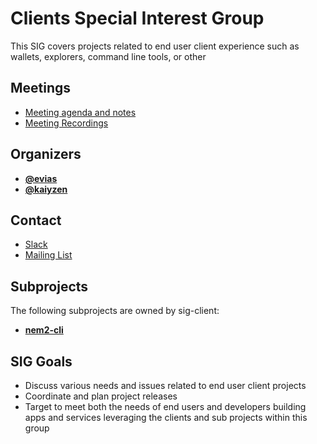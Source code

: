 # Clients Special Interest Group

This SIG covers projects related to end user client experience such as wallets, explorers, command line tools, or other

## Meetings

  * [Meeting agenda and notes](https://docs.google.com/document/d/1NQQj0F8CQaV3kunp9senSnbBrd-qbH261gxwaekAzd8)
  * [Meeting Recordings](https://www.youtube.com/watch?v=n3Ym_4lLRcA&list=PLt3qygA9_hjD53pMrNHUfrs4hliCLlRHH)

## Organizers

* **[@evias](https://github.com/evias)**
* **[@kaiyzen](https://github.com/kaiyzen)**

## Contact

* [Slack](https://nem2.slack.com/messages/sig-client)
* [Mailing List](https://groups.google.com/forum/#!forum/nemtech-sig-client)

## Subprojects

The following subprojects are owned by sig-client:

* **[nem2-cli](https://github.com/nemtech/nem2-cli)**

## SIG Goals

* Discuss various needs and issues related to end user client projects
* Coordinate and plan project releases
* Target to meet both the needs of end users and developers building apps and services leveraging the clients and sub projects within this group
